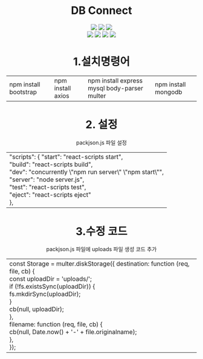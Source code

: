 <div align='center'>
  <h1>DB Connect</h1>
</div>

<div align='center'>
  <img src="https://img.shields.io/badge/css-1572B6?style=for-the-badge&logo=css3&logoColor=white">
  <img src="https://img.shields.io/badge/javascript-F7DF1E?style=for-the-badge&logo=javascript&logoColor=black">
  <img src="https://img.shields.io/badge/mongoDB-47A248?style=for-the-badge&logo=MongoDB&logoColor=white">

  </br>
  <img src="https://img.shields.io/badge/react-61DAFB?style=for-the-badge&logo=react&logoColor=black">
  <img src="https://img.shields.io/badge/node.js-339933?style=for-the-badge&logo=Node.js&logoColor=white">
  <img src="https://img.shields.io/badge/express-000000?style=for-the-badge&logo=express&logoColor=white">
  <img src="https://img.shields.io/badge/git-F05032?style=for-the-badge&logo=git&logoColor=white">
</div>


<div align='center'>
  <h1>1.설치명령어</h1>
  <table>
    <tr>     
        <td>npm install bootstrap</td>
        <td>npm install axios</td>
        <td>npm install express mysql body-parser multer</td>
        <td>npm install mongodb</td>       
    </tr>
  </table>  
</div>

<div align='center'>
  <h1>2. 설정</h1>
  <table>
    <tr>packjson.js 파일 설정</tr>
    <td>
      "scripts": { 
      "start": "react-scripts start", </br>  
      "build": "react-scripts build", </br> 
      "dev": "concurrently \"npm run server\" \"npm start\"", </br>  
      "server": "node server.js",</br>
      "test": "react-scripts test",</br>
      "eject": "react-scripts eject" </br>     
      },
    </td>
  </table>
</div>


<div align='center'>
  <h1>3.수정 코드</h1>
  <table>
    <tr>packjson.js 파일에  uploads 파일 생성 코드 추가 </tr>
    <td>
      const Storage = multer.diskStorage({
      destination: function (req, file, cb) {</br>  
        const uploadDir = 'uploads/';</br>  
        if (!fs.existsSync(uploadDir)) {</br>  
          fs.mkdirSync(uploadDir);</br>  
        }</br>  
        cb(null, uploadDir);</br>  
      },</br>  
      filename: function (req, file, cb) {</br>  
        cb(null, Date.now() + '-' + file.originalname);</br>  
      },</br>  
    });
    </td>
  </table>
</div>
